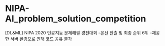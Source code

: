 # NIPA-AI_problem_solution_competition
[DL&amp;ML] NIPA 2020 인공지능 문제해결 경진대회
-본선 진출 및 최종 순위 6위
-제공한 서버 환경으로 인해 코드 공유 불가
